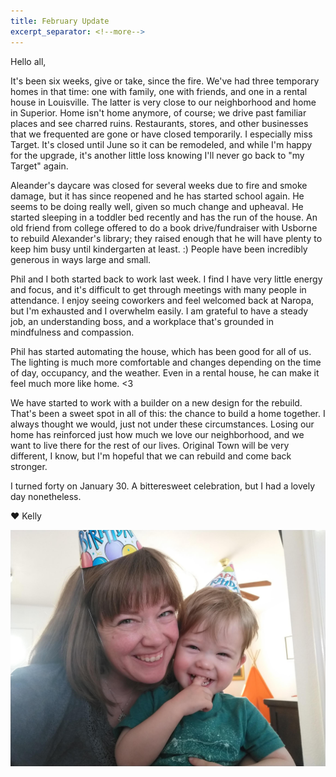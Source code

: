 ```yaml
---
title: February Update
excerpt_separator: <!--more-->
---
```


Hello all,

It's been six weeks, give or take, since the fire. We've had three temporary homes in that time: one with family, one with friends, and one in a rental house in Louisville. The latter is very close to our neighborhood and home in Superior. Home isn't home anymore, of course; we drive past familiar places and see charred ruins. Restaurants, stores, and other businesses that we frequented are gone or have closed temporarily. I especially miss Target. It's closed until June so it can be remodeled, and while I'm happy for the upgrade, it's another little loss knowing I'll never go back to "my Target" again. 

<!--more-->

Aleander's daycare was closed for several weeks due to fire and smoke damage, but it has since reopened and he has started school again. He seems to be doing really well, given so much change and upheaval. He started sleeping in a toddler bed recently and has the run of the house. An old friend from college offered to do a book drive/fundraiser with Usborne to rebuild Alexander's library; they raised enough that he will have plenty to keep him busy until kindergarten at least. :) People have been incredibly generous in ways large and small. 

Phil and I both started back to work last week. I find I have very little energy and focus, and it's difficult to get through meetings with many people in attendance. I enjoy seeing coworkers and feel welcomed back at Naropa, but I'm exhausted and I overwhelm easily. I am grateful to have a steady job, an understanding boss, and a workplace that's grounded in mindfulness and compassion. 

Phil has started automating the house, which has been good for all of us. The lighting is much more comfortable and changes depending on the time of day, occupancy, and the weather. Even in a rental house, he can make it feel much more like home. <3

We have started to work with a builder on a new design for the rebuild. That's been a sweet spot in all of this: the chance to build a home together. I always thought we would, just not under these circumstances. Losing our home has reinforced just how much we love our neighborhood, and we want to live there for the rest of our lives. Original Town will be very different, I know, but I'm hopeful that we can rebuild and come back stronger. 

I turned forty on January 30. A bitteresweet celebration, but I had a lovely day nonetheless. 

❤️  Kelly

![Kelly and Alexander smiling with birthday hats on](/assets/IMG_20220130_155256517.jpg)
